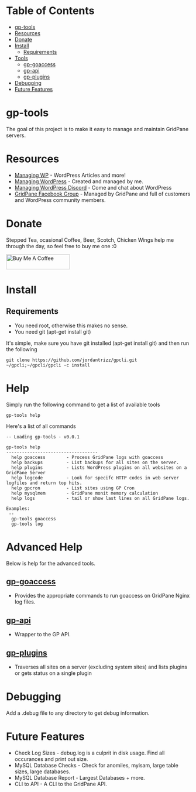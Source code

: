 <!--ts-->
Table of Contents
=================

* [gp-tools](#gp-tools)
* [Resources](#resources)
* [Donate](#donate)
* [Install](#install)
   * [Requirements](#requirements)
* [Tools](#tools)
   * [<a href="gp-goaccess.md">gp-goaccess</a>](#gp-goaccess)
   * [<a href="gp-api.md">gp-api</a>](#gp-api)
   * [<a href="gp-plugins.md">gp-plugins</a>](#gp-plugins)
* [Debugging](#debugging)
* [Future Features](#future-features)
<!--te--> 

# gp-tools
The goal of this project is to make it easy to manage and maintain GridPane servers.

# Resources
* [Managing WP](https://mangingwp.io) - WordPress Articles and more!
* [Managing WordPress](https://www.facebook.com/groups/managingwordpress) - Created and managed by me.
* [Managing WordPress Discord](https://discord.gg/QCsHM234zh) - Come and chat about WordPress
* [GridPane Facebook Group](https://www.facebook.com/groups/selfmanagedwordpress) - Managed by GridPane and full of customers and WordPress community members.

# Donate
Stepped Tea, ocasional Coffee, Beer, Scotch, Chicken Wings help me through the day, so feel free to buy me one :0

<a href="https://wpinfo.net/sponsor/" target="_blank"><img src="https://cdn.buymeacoffee.com/buttons/default-orange.png" alt="Buy Me A Coffee" height="41" width="174"></a>

# Install
## Requirements
* You need root, otherwise this makes no sense.
* You need git (apt-get install git)

It's simple, make sure you have git installed (apt-get install git) and then run the following
```
git clone https://github.com/jordantrizz/gpcli.git ~/gpcli;~/gpcli/gpcli -c install

```

# Help
Simply run the following command to get a list of available tools
```
gp-tools help
```
Here's a list of all commands
```
-- Loading gp-tools - v0.0.1

gp-tools help
-----------------------------------
  help goaccess        - Process GridPane logs with goaccess
  help backups         - List backups for all sites on the server.
  help plugins         - Lists WordPress plugins on all websites on a GridPane Server
  help logcode         - Look for specifc HTTP codes in web server logfiles and return top hits.
  help gpcron          - List sites using GP Cron
  help mysqlmem        - GridPane monit memory calculation
  help logs            - tail or show last lines on all GridPane logs.

Examples:
 --
  gp-tools goaccess
  gp-tools log
```

# Advanced Help
Below is help for the advanced tools.

## [gp-goaccess](gp-goaccess.md)
* Provides the appropriate commands to run goaccess on GridPane Nginx log files.
## [gp-api](gp-api.md)
* Wrapper to the GP API.
## [gp-plugins](gp-plugins.md)
* Traverses all sites on a server (excluding system sites) and lists plugins or gets status on a single plugin

# Debugging
Add a .debug file to any directory to get debug information.

# Future Features
* Check Log Sizes - debug.log is a culprit in disk usage. Find all occurances and print out size.
* MySQL Database Checks - Check for anomiles, myisam, large table sizes, large databases. 
* MySQL Database Report - Largest Databases + more.
* CLI to API - A CLI to the GridPane API.
